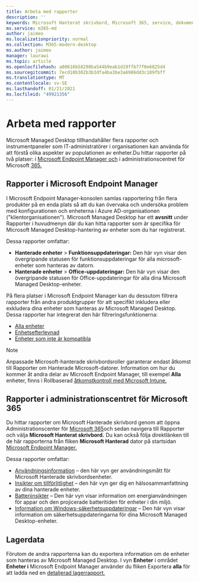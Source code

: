 ```yaml
---
title: Arbeta med rapporter
description: ''
keywords: Microsoft Hanterat skrivbord, Microsoft 365, service, dokumentation
ms.service: m365-md
author: jaimeo
ms.localizationpriority: normal
ms.collection: M365-modern-desktop
ms.author: jaimeo
manager: laurawi
ms.topic: article
ms.openlocfilehash: a80616b58298ba544b9eab1d19ffb77f0e6825d4
ms.sourcegitcommit: 7ecd10b302b3b3dfa4ba3be3a6986dd3c189fbff
ms.translationtype: MT
ms.contentlocale: sv-SE
ms.lasthandoff: 01/21/2021
ms.locfileid: "49921356"
---
```

# <a name="work-with-reports"></a>Arbeta med rapporter

Microsoft Managed Desktop tillhandahåller flera rapporter och instrumentpaneler som IT-administratörer i organisationen kan använda för att förstå olika aspekter av populationen av enheter.Du hittar rapporter på två platser: i [Microsoft Endpoint Manager och](https://endpoint.microsoft.com) i administrationscentret för Microsoft [365.](https://admin.microsoft.com/adminportal/home?previewoff=false#/microsoftmanageddesktop) 

## <a name="reports-in-microsoft-endpoint-manager"></a>Rapporter i Microsoft Endpoint Manager

I Microsoft Endpoint Manager-konsolen samlas rapportering från flera produkter på en enda plats så att du kan övervaka och undersöka problem med konfigurationen och enheterna i Azure AD-organisationen ("klientorganisationen"). Microsoft Managed Desktop har ett **avsnitt** under Rapporter i huvudmenyn där du kan hitta rapporter som är specifika för Microsoft Managed Desktop-hantering av enheter som du har registrerat.

Dessa rapporter omfattar:
- **Hanterade enheter**  >  **Funktionsuppdateringar:** Den här vyn visar den övergripande statusen för funktionsuppdateringar för alla microsoft-enheter som hanteras av datorn.
- **Hanterade enheter**  >  **Office-uppdateringar:** Den här vyn visar den övergripande statusen för Office-uppdateringar för alla dina Microsoft Managed Desktop-enheter.

På flera platser i Microsoft Endpoint Manager kan du dessutom filtrera rapporter från andra produktgrupper för att specifikt inkludera eller exkludera dina enheter som hanteras av Microsoft Managed Desktop. Dessa rapporter har integrerat den här filtreringsfunktionerna:

- [Alla enheter](https://docs.microsoft.com/mem/intune/remote-actions/device-management#get-to-your-devices)
- [Enhetsefterlevnad](https://docs.microsoft.com/mem/intune/fundamentals/reports#device-compliance-report-organizational)
- [Enheter som inte är kompatibla](https://docs.microsoft.com/mem/intune/fundamentals/reports#noncompliant-devices-report-operational)

> [!NOTE]
> Anpassade Microsoft-hanterade skrivbordsroller garanterar endast åtkomst till Rapporter om Hanterade Microsoft-datorer. Information om hur du kommer åt andra delar av Microsoft Endpoint Manager, till exempel **Alla** enheter, finns i Rollbaserad [åtkomstkontroll med Microsoft Intune.](https://docs.microsoft.com/mem/intune/fundamentals/role-based-access-control) 

## <a name="reports-in-microsoft-365-admin-center"></a>Rapporter i administrationscentret för Microsoft 365

Du hittar rapporter om Microsoft Hanterade skrivbord genom att öppna Administrationscenter  för [Microsoft 365](https://admin.microsoft.com/adminportal/home?previewoff=false#/microsoftmanageddesktop)och sedan navigera till Rapporter och välja **Microsoft Hanterat skrivbord.** Du kan också följa direktlänken till de här rapporterna från fliken **Microsoft Hanterad** dator på startsidan [Microsoft Endpoint Manager.](https://endpoint.microsoft.com) 

Dessa rapporter omfattar: 

- [Användningsinformation](usage-insights.md) – den här vyn ger användningsmått för Microsoft Hanterade skrivbordsenheter.
- [Insikter om tillförlitlighet](reliability-insights.md) – den här vyn ger dig en hälsosammanfattning av dina hanterade enheter.
- [Batteriinsikter](battery-insights.md) – Den här vyn visar information om energianvändningen för appar och den projicerade batteritiden för enheter i din miljö.
- [Information om Windows-säkerhetsuppdateringar](security-update-insights.md) – Den här vyn visar information om säkerhetsuppdateringarna för dina Microsoft Managed Desktop-enheter.

 ## <a name="inventory-data"></a>Lagerdata

Förutom de andra rapporterna kan du exportera information om de enheter som hanteras av Microsoft Managed Desktop. I vyn **Enheter** i området **Enheter i** Microsoft Endpoint Manager använder du fliken Exportera **alla** för att ladda ned en [detaljerad lagerrapport.](device-inventory-report.md)
